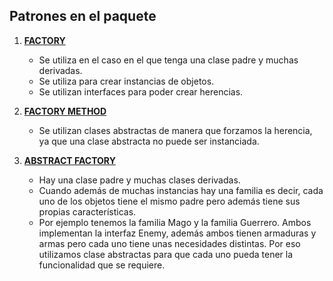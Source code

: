 ## Patrones en el paquete

1. **[FACTORY][factory]**
    - Se utiliza en el caso en el que tenga una clase padre y muchas derivadas.
    - Se utiliza para crear instancias de objetos.
    - Se utilizan interfaces para poder crear herencias.

2. **[FACTORY METHOD][factory-method]**
   - Se utilizan clases abstractas de manera que forzamos la herencia, ya que una clase abstracta no puede ser instanciada.
   
3. **[ABSTRACT FACTORY][abstract-factory]**
   - Hay una clase padre y muchas clases derivadas. 
   - Cuando además de muchas instancias hay una familia es decir, cada uno de los objetos tiene el mismo padre pero además tiene sus propias características.
   - Por ejemplo tenemos la familia Mago y la familia Guerrero. Ambos implementan la interfaz Enemy, además ambos tienen armaduras y armas pero cada uno tiene unas
   necesidades distintas. Por eso utilizamos clase abstractas para que cada uno pueda tener la funcionalidad que se requiere.
   
[factory]: https://github.com/irinacadu/Design-patterns/blob/73362ef36d6aa5a3577b24e57c6f4393fe48172f/src/main/java/designPatterns/designPatterns/PatronesComportamiento/GeneralEntities/Magician.java#L4
[factory-method]: https://github.com/irinacadu/Design-patterns/blob/73362ef36d6aa5a3577b24e57c6f4393fe48172f/src/main/java/designPatterns/designPatterns/PatronesComportamiento/FactoryMethod/EntitiesFactoryMethod/MagicianFactoryMethodClass.java#L7
[abstract-factory]: https://github.com/irinacadu/Design-patterns/blob/10c02af821bf4648d7f22e31db4937170cabc671/src/main/java/designPatterns/designPatterns/PatronesComportamiento/AbstractFactory/MagicianAbstractFactory.java#L10
   